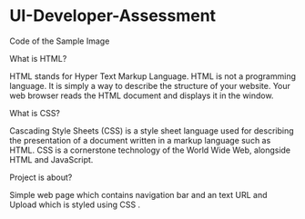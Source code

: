 # UI-Developer-Assessment
Code of the Sample Image

What is HTML?

HTML stands for Hyper Text Markup Language. HTML is not a programming language. It is simply a way to describe the structure of your website. Your web browser reads the HTML document and displays it in the window.

What is CSS?

Cascading Style Sheets (CSS) is a style sheet language used for describing the presentation of a document written in a markup language such as HTML. CSS is a cornerstone technology of the World Wide Web, alongside HTML and JavaScript. 

Project is about?
  
  Simple web page which contains navigation bar and an text URL and Upload which is styled using CSS .
